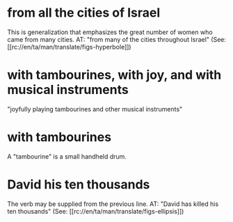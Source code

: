 # from all the cities of Israel

This is generalization that emphasizes the great number of women who came from many cities. AT: "from many of the cities throughout Israel" (See: [[rc://en/ta/man/translate/figs-hyperbole]])

# with tambourines, with joy, and with musical instruments

"joyfully playing tambourines and other musical instruments"

# with tambourines

A "tambourine" is a small handheld drum.

# David his ten thousands

The verb may be supplied from the previous line. AT: "David has killed his ten thousands" (See: [[rc://en/ta/man/translate/figs-ellipsis]])
